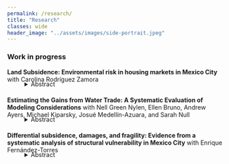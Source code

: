```yaml
---
permalink: /research/
title: "Research"
classes: wide
header_image: "../assets/images/side-portrait.jpeg"
---
```


### Work in progress

<strong>Land Subsidence: Environmental risk in housing markets in Mexico City</strong> with Carolina Rodríguez Zamora 
<details style="margin-top:-20px;margin-bottom:20px;padding-left: 40px;">
	<summary>Abstract</summary>
<div align="left" style="padding-left: 20px;line-height:15px"><p><small> We study the costs of and the housing market response to subsidence, the sinking of land areas due to groundwater over-extraction, in Mexico City. Subsidence is a prevalent and worsening phenomenon worldwide. We estimate the costs of both plot-level subsidence and uneven neighborhood sinking through the housing market, quantifying the damages to private housing units and public infrastructure. We find that subsidence imposes substantial costs, which are driven by increased likelihood of physical degradation, increased maintenance costs, and flooding. Despite these impacts, subsidence is associated with an increase in the probability that a plot is re-developed. An equilibrium model of the housing market rationalizes these findings, highlighting that sunk homes have a low opportunity cost of redevelopment, but that this incentive is distorted if residents face information frictions about future subsidence. We document the presence of substantial frictions in evaluating the risk of future sinking using novel survey evidence on subsidence and beliefs in the city. These findings together with our structural model imply that subsidence costs Mexico City $33.4 billion USD in economic costs, 52% of which are due to information frictions. Our findings highlight that groundwater depletion imposes a costly externality on both the privately and publicly built environment, and that information frictions in the housing market exacerbate these costs by putting more value in harm’s way.
</small> </p></div></details>


<strong>Estimating the Gains from Water Trade: A Systematic Evaluation of Modeling Considerations</strong> with Nell Green Nylen, Ellen Bruno, Andrew Ayers, Michael Kiparsky, Josué Medellín-Azuara, and Sarah Null
<details style="margin-top:-20px;margin-bottom:20px;padding-left: 40px;">
	<summary>Abstract</summary>
<div align="left" style="padding-left: 20px;line-height:15px"><p><small> The gains from water trading can vary significantly depending on local conditions as well as the specifics of market design and implementation. However, models of water trading necessarily rely on assumptions that simplify the social, institutional, and environmental landscape within which a water market operates. We systematically evaluate peer-reviewed papers that estimate the gains from water trading to assess how models of water markets take this local context into account. Our results demonstrate that whether and how models incorporate key considerations varies widely, with implications for the accuracy of results. We find that estimates of the economic impacts of water trading in the published literature are more likely to consider distributional effects and incorporate features of the legal and regulatory environment than to account for third-party impacts, transaction costs, the consequences of trading for the economy at large, or the administrative costs associated with setting up and operating a market. Understanding what features a model takes into account is important for interpreting its policy implications. Researchers modeling the gains from trade could better support local decision makers by explicitly articulating their models’ capabilities and limitations.</small> </p>
<p><small> <i>Draft available upon request.</i></small> </p>
</div></details>

<strong>Differential subsidence, damages, and fragility: Evidence from a systematic analysis of structural vulnerability in Mexico City</strong> with Enrique Fernández-Torres
<details style="margin-top:-20px;margin-bottom:20px;padding-left: 40px;">
	<summary>Abstract</summary>
<div align="left" style="padding-left: 20px;line-height:15px">
<p><small> Understanding the structural vulnerability of buildings and public infrastructure to differential subsidence is crucial for evaluating the risks and costs that subsidence poses in urban areas. We combine novel estimates of plot-specific differential subsidence in Mexico City with a representative survey of structural issues in both private residences and public infrastructure to estimate structural fragility curves and damage thresholds. We then extrapolate these findings from micro-data to a city-wide analysis, calculating damages and vulnerability at a city block level.</small></p></div></details>


